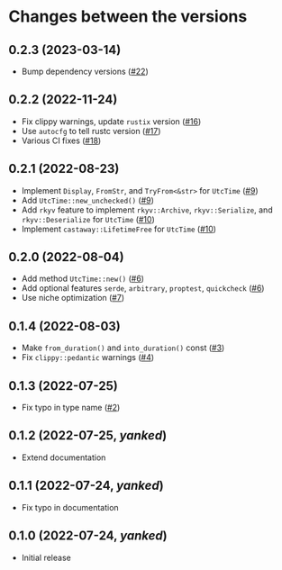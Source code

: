 # Changes between the versions

## 0.2.3 (2023-03-14)

* Bump dependency versions
  ([#22](https://github.com/Kijewski/utcnow/pull/22))

## 0.2.2 (2022-11-24)

* Fix clippy warnings, update `rustix` version
  ([#16](https://github.com/Kijewski/utcnow/pull/16))
* Use `autocfg` to tell rustc version
  ([#17](https://github.com/Kijewski/utcnow/pull/17))
* Various CI fixes
  ([#18](https://github.com/Kijewski/utcnow/pull/18))

## 0.2.1 (2022-08-23)

* Implement `Display`, `FromStr`, and `TryFrom<&str>` for `UtcTime`
  ([#9](https://github.com/Kijewski/utcnow/pull/9))
* Add `UtcTime::new_unchecked()`
  ([#9](https://github.com/Kijewski/utcnow/pull/9))
* Add `rkyv` feature to implement `rkyv::Archive`, `rkyv::Serialize`, and `rkyv::Deserialize` for `UtcTime`
  ([#10](https://github.com/Kijewski/utcnow/pull/10))
* Implement `castaway::LifetimeFree` for `UtcTime`
  ([#10](https://github.com/Kijewski/utcnow/pull/10))

## 0.2.0 (2022-08-04)

* Add method `UtcTime::new()`
  ([#6](https://github.com/Kijewski/utcnow/pull/6))
* Add optional features `serde`, `arbitrary`, `proptest`, `quickcheck`
  ([#6](https://github.com/Kijewski/utcnow/pull/6))
* Use niche optimization
  ([#7](https://github.com/Kijewski/utcnow/pull/7))

## 0.1.4 (2022-08-03)

* Make `from_duration()` and `into_duration()` const
  ([#3](https://github.com/Kijewski/utcnow/pull/3))
* Fix `clippy::pedantic` warnings
  ([#4](https://github.com/Kijewski/utcnow/pull/4))

## 0.1.3 (2022-07-25)

* Fix typo in type name
  ([#2](https://github.com/Kijewski/utcnow/pull/2))

## 0.1.2 (2022-07-25, *yanked*)

* Extend documentation

## 0.1.1 (2022-07-24, *yanked*)

* Fix typo in documentation

## 0.1.0 (2022-07-24, *yanked*)

* Initial release
